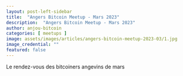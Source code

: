 ```yaml
---
layout: post-left-sidebar
title:  "Angers Bitcoin Meetup - Mars 2023"
description:  "Angers Bitcoin Meetup - Mars 2023"
author: anjou-bitcoin
categories: [ meetups ]
image: assets/images/articles/angers-bitcoin-meetup-2023-03/1.jpg
image_credential: ""
featured: false
---
```


Le rendez-vous des bitcoiners angevins de mars 